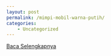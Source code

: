 ```yaml
---
layout: post
permalink: /mimpi-mobil-warna-putih/
categories:
    - Uncategorized
---
```


[Baca Selengkapnya](/06)